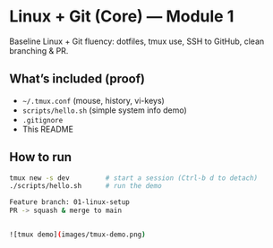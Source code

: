 # Linux + Git (Core) — Module 1

Baseline Linux + Git fluency: dotfiles, tmux use, SSH to GitHub, clean branching & PR.

## What’s included (proof)
- `~/.tmux.conf` (mouse, history, vi-keys)
- `scripts/hello.sh` (simple system info demo)
- `.gitignore`
- This README

## How to run
```bash
tmux new -s dev         # start a session (Ctrl-b d to detach)
./scripts/hello.sh      # run the demo

Feature branch: 01-linux-setup
PR -> squash & merge to main


![tmux demo](images/tmux-demo.png)
